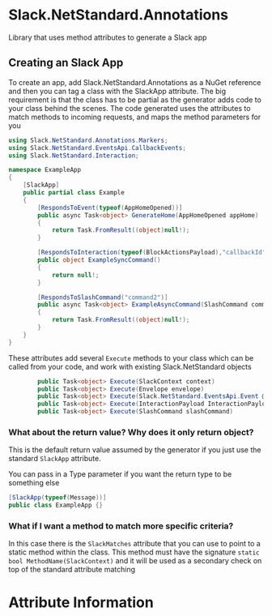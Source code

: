 # Slack.NetStandard.Annotations
Library that uses method attributes to generate a Slack app 

## Creating an Slack App
To create an app, add Slack.NetStandard.Annotations as a NuGet reference and then you can tag a class with the SlackApp attribute. The big requirement is that the class has to be partial as the generator adds code to your class behind the scenes.
The code generated uses the attributes to match methods to incoming requests, and maps the method parameters for you

```csharp
using Slack.NetStandard.Annotations.Markers;
using Slack.NetStandard.EventsApi.CallbackEvents;
using Slack.NetStandard.Interaction;

namespace ExampleApp
{
    [SlackApp]
    public partial class Example
    {
        [RespondsToEvent(typeof(AppHomeOpened))]
        public async Task<object> GenerateHome(AppHomeOpened appHome)
        {
            return Task.FromResult((object)null!);
        }

        [RespondsToInteraction(typeof(BlockActionsPayload),"callbackId"]
        public object ExampleSyncCommand()
        {
            return null!;
        }

        [RespondsToSlashCommand("command2")]
        public async Task<object> ExampleAsyncCommand(SlashCommand command)
        {
            return Task.FromResult((object)null!);
        }
    }
}
```
These attributes add several `Execute` methods to your class which can be called from your code, and work with existing Slack.NetStandard objects
```csharp
        public Task<object> Execute(SlackContext context)
        public Task<object> Execute(Envelope envelope)
        public Task<object> Execute(Slack.NetStandard.EventsApi.Event @event)
        public Task<object> Execute(InteractionPayload InteractionPayload)
        public Task<object> Execute(SlashCommand slashCommand)
```

### What about the return value? Why does it only return object?

This is the default return value assumed by the generator if you just use the standard `SlackApp` attribute.

You can pass in a Type parameter if you want the return type to be something else

```csharp
[SlackApp(typeof(Message))]
public class ExampleApp {}
```

### What if I want a method to match more specific criteria?

In this case there is the `SlackMatches` attribute that you can use to point to a static method within the class.
This method must have the signature `static bool MethodName(SlackContext)` and it will be used as a secondary check on top of the standard attribute matching

# Attribute Information